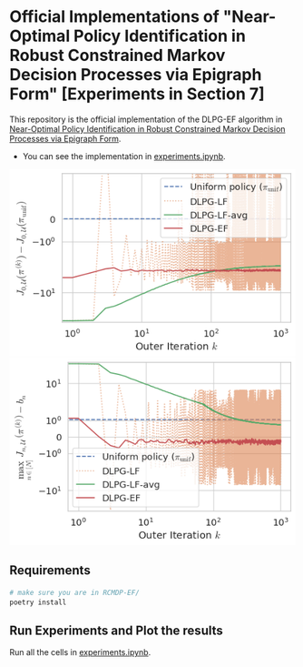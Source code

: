 # Official Implementations of "Near-Optimal Policy Identification in Robust Constrained Markov Decision Processes via Epigraph Form" [Experiments in Section 7]

This repository is the official implementation of the DLPG-EF algorithm in [Near-Optimal Policy Identification in Robust Constrained Markov Decision Processes via Epigraph Form](TODO).

* You can see the implementation in [experiments.ipynb](experiments.ipynb).

<img src="double-loop-exp-sd-J.png">
<img src="double-loop-exp-sd-vio.png">


## Requirements

```bash
# make sure you are in RCMDP-EF/
poetry install
```

## Run Experiments and Plot the results

Run all the cells in [experiments.ipynb](experiments.ipynb).